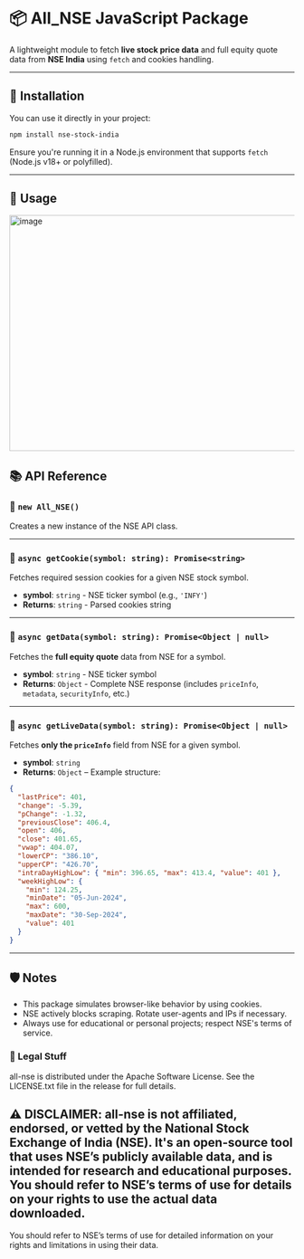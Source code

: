 

# 📦 All\_NSE JavaScript Package

A lightweight module to fetch **live stock price data** and full equity quote data from **NSE India** using `fetch` and cookies handling.

---

## 📁 Installation

You can use it directly in your project:

```bash
npm install nse-stock-india
```

Ensure you're running it in a Node.js environment that supports `fetch` (Node.js v18+ or polyfilled).

---


## 🚀 Usage

<img width="1345" height="417" alt="image" src="https://github.com/user-attachments/assets/667ff303-50c7-4509-8ab8-88ce3cfdc9c4" />

## 📚 API Reference

### 🔹 `new All_NSE()`

Creates a new instance of the NSE API class.

---

### 🔹 `async getCookie(symbol: string): Promise<string>`

Fetches required session cookies for a given NSE stock symbol.

* **symbol**: `string` - NSE ticker symbol (e.g., `'INFY'`)
* **Returns**: `string` - Parsed cookies string

---

### 🔹 `async getData(symbol: string): Promise<Object | null>`

Fetches the **full equity quote** data from NSE for a symbol.

* **symbol**: `string` - NSE ticker symbol
* **Returns**: `Object` - Complete NSE response (includes `priceInfo`, `metadata`, `securityInfo`, etc.)

---

### 🔹 `async getLiveData(symbol: string): Promise<Object | null>`

Fetches **only the `priceInfo`** field from NSE for a given symbol.

* **symbol**: `string`
* **Returns**: `Object` – Example structure:

```json
{
  "lastPrice": 401,
  "change": -5.39,
  "pChange": -1.32,
  "previousClose": 406.4,
  "open": 406,
  "close": 401.65,
  "vwap": 404.07,
  "lowerCP": "386.10",
  "upperCP": "426.70",
  "intraDayHighLow": { "min": 396.65, "max": 413.4, "value": 401 },
  "weekHighLow": {
    "min": 124.25,
    "minDate": "05-Jun-2024",
    "max": 600,
    "maxDate": "30-Sep-2024",
    "value": 401
  }
}
```

---


## 🛡️ Notes

* This package simulates browser-like behavior by using cookies.
* NSE actively blocks scraping. Rotate user-agents and IPs if necessary.
* Always use for educational or personal projects; respect NSE's terms of service.

### 📜 Legal Stuff

all-nse is distributed under the Apache Software License. See the LICENSE.txt file in the release for full details.

## ⚠️ DISCLAIMER: all-nse is not affiliated, endorsed, or vetted by the National Stock Exchange of India (NSE). It's an open-source tool that uses NSE’s publicly available data, and is intended for research and educational purposes. You should refer to NSE’s terms of use for details on your rights to use the actual data downloaded.

You should refer to NSE’s terms of use for detailed information on your rights and limitations in using their data.
